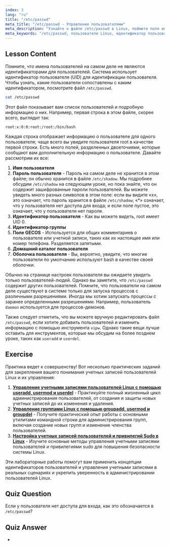 ```yaml
---
index: 3
lang: "ru"
title: "/etc/passwd"
meta_title: "/etc/passwd - Управление пользователями"
meta_description: "Узнайте о файле /etc/passwd в Linux, поймите поля информации о пользователе и как работают UID. Изучите этот важный конфигурационный файл."
meta_keywords: "/etc/passwd, пользователи Linux, идентификатор пользователя, UID, учебник по Linux, для начинающих, руководство, команды Linux"
---
```


## Lesson Content

Помните, что имена пользователей на самом деле не являются идентификаторами для пользователей. Система использует идентификатор пользователя (UID) для идентификации пользователя. Чтобы узнать, какие пользователи сопоставлены с каким идентификатором, посмотрите файл `/etc/passwd`.

```bash
cat /etc/passwd
```

Этот файл показывает вам список пользователей и подробную информацию о них. Например, первая строка в этом файле, скорее всего, выглядит так:

```plaintext
root:x:0:0:root:/root:/bin/bash
```

Каждая строка отображает информацию о пользователе для одного пользователя; чаще всего вы увидите пользователя root в качестве первой строки. Есть много полей, разделенных двоеточиями, которые сообщают вам дополнительную информацию о пользователе. Давайте рассмотрим их все:

1. **Имя пользователя**
2. **Пароль пользователя** - Пароль на самом деле не хранится в этом файле; он обычно хранится в файле `/etc/shadow`. Мы подробнее обсудим `/etc/shadow` на следующем уроке, но пока знайте, что он содержит зашифрованные пароли пользователей. Вы можете увидеть много разных символов в этом поле: если вы видите «x», это означает, что пароль хранится в файле `/etc/shadow`; «*» означает, что у пользователя нет доступа для входа; и если поле пустое, это означает, что у пользователя нет пароля.
3. **Идентификатор пользователя** - Как вы можете видеть, root имеет UID 0.
4. **Идентификатор группы**
5. **Поле GECOS** - Используется для общих комментариев о пользователе или учетной записи, таких как их настоящее имя или номер телефона. Разделяется запятыми.
6. **Домашний каталог пользователя**
7. **Оболочка пользователя** - Вы, вероятно, увидите, что многие пользователи по умолчанию используют bash в качестве своей оболочки.

Обычно на странице настроек пользователя вы ожидаете увидеть только пользователей-людей. Однако вы заметите, что `/etc/passwd` содержит других пользователей. Помните, что пользователи на самом деле существуют в системе только для запуска процессов с различными разрешениями. Иногда мы хотим запускать процессы с заранее определенными разрешениями. Например, пользователь `daemon` используется для процессов-демонов.

Также следует отметить, что вы можете вручную редактировать файл `/etc/passwd`, если хотите добавить пользователей и изменить информацию с помощью инструмента `vipw`. Однако такие вещи лучше оставить для инструментов, которые мы обсудим на более позднем уроке, таких как `useradd` и `userdel`.

## Exercise

Практика ведет к совершенству! Вот несколько практических заданий для закрепления вашего понимания учетных записей пользователей Linux и их управления:

1. **[Управление учетными записями пользователей Linux с помощью useradd, usermod и userdel](https://labex.io/ru/labs/comptia-manage-linux-user-accounts-with-useradd-usermod-and-userdel-590837)** - Практикуйте полный жизненный цикл администрирования пользователей, от создания и защиты новых учетных записей до их изменения и удаления.
2. **[Управление группами Linux с помощью groupadd, usermod и groupdel](https://labex.io/ru/labs/comptia-manage-linux-groups-with-groupadd-usermod-and-groupdel-590836)** - Получите практический опыт работы с основными утилитами командной строки для администрирования групп, включая создание новых групп и изменение членства пользователей.
3. **[Настройка учетных записей пользователей и привилегий Sudo в Linux](https://labex.io/ru/labs/comptia-configure-user-accounts-and-sudo-privileges-in-linux-590856)** - Изучите основные методы управления учетными записями пользователей и привилегиями sudo для повышения безопасности системы Linux.

Эти лабораторные работы помогут вам применить концепции идентификаторов пользователей и управления учетными записями в реальных сценариях и укрепить уверенность в администрировании пользователей Linux.

## Quiz Question

Если у пользователя нет доступа для входа, как это обозначается в `/etc/passwd`?

## Quiz Answer

*
